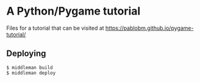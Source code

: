 # A Python/Pygame tutorial

Files for a tutorial that can be visited at https://pablobm.github.io/pygame-tutorial/

## Deploying

```
$ middleman build
$ middleman deploy
```
